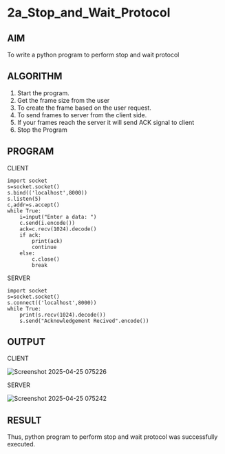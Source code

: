 # 2a_Stop_and_Wait_Protocol
## AIM 
To write a python program to perform stop and wait protocol
## ALGORITHM
1. Start the program.
2. Get the frame size from the user
3. To create the frame based on the user request.
4. To send frames to server from the client side.
5. If your frames reach the server it will send ACK signal to client
6. Stop the Program
## PROGRAM
CLIENT 
```
import socket
s=socket.socket()
s.bind(('localhost',8000))
s.listen(5)
c,addr=s.accept()
while True:
    i=input("Enter a data: ")
    c.send(i.encode())
    ack=c.recv(1024).decode()
    if ack:
        print(ack)
        continue
    else:
        c.close()
        break
```

SERVER

```
import socket
s=socket.socket()
s.connect(('localhost',8000))
while True:
    print(s.recv(1024).decode())
    s.send("Acknowledgement Recived".encode())

```
## OUTPUT

CLIENT

![Screenshot 2025-04-25 075226](https://github.com/user-attachments/assets/0c167a0f-0b4e-4447-a9c9-ae5d01e8a7b2)

SERVER

![Screenshot 2025-04-25 075242](https://github.com/user-attachments/assets/18674411-a698-4295-8ebf-47527bb63130)


## RESULT
Thus, python program to perform stop and wait protocol was successfully executed.
